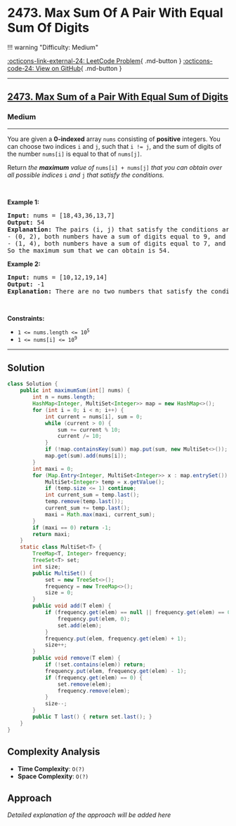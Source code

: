 # 2473. Max Sum Of A Pair With Equal Sum Of Digits

!!! warning "Difficulty: Medium"

[:octicons-link-external-24: LeetCode Problem](https://leetcode.com/problems/max-sum-of-a-pair-with-equal-sum-of-digits/){ .md-button }
[:octicons-code-24: View on GitHub](https://github.com/RAJ8664/Leetcode/tree/master/2473-max-sum-of-a-pair-with-equal-sum-of-digits){ .md-button }

---

<h2><a href="https://leetcode.com/problems/max-sum-of-a-pair-with-equal-sum-of-digits">2473. Max Sum of a Pair With Equal Sum of Digits</a></h2><h3>Medium</h3><hr><p>You are given a <strong>0-indexed</strong> array <code>nums</code> consisting of <strong>positive</strong> integers. You can choose two indices <code>i</code> and <code>j</code>, such that <code>i != j</code>, and the sum of digits of the number <code>nums[i]</code> is equal to that of <code>nums[j]</code>.</p>

<p>Return <em>the <strong>maximum</strong> value of </em><code>nums[i] + nums[j]</code><em> that you can obtain over all possible indices </em><code>i</code><em> and </em><code>j</code><em> that satisfy the conditions.</em></p>

<p>&nbsp;</p>
<p><strong class="example">Example 1:</strong></p>

<pre>
<strong>Input:</strong> nums = [18,43,36,13,7]
<strong>Output:</strong> 54
<strong>Explanation:</strong> The pairs (i, j) that satisfy the conditions are:
- (0, 2), both numbers have a sum of digits equal to 9, and their sum is 18 + 36 = 54.
- (1, 4), both numbers have a sum of digits equal to 7, and their sum is 43 + 7 = 50.
So the maximum sum that we can obtain is 54.
</pre>

<p><strong class="example">Example 2:</strong></p>

<pre>
<strong>Input:</strong> nums = [10,12,19,14]
<strong>Output:</strong> -1
<strong>Explanation:</strong> There are no two numbers that satisfy the conditions, so we return -1.
</pre>

<p>&nbsp;</p>
<p><strong>Constraints:</strong></p>

<ul>
	<li><code>1 &lt;= nums.length &lt;= 10<sup>5</sup></code></li>
	<li><code>1 &lt;= nums[i] &lt;= 10<sup>9</sup></code></li>
</ul>


---

## Solution

```java
class Solution {
    public int maximumSum(int[] nums) {
        int n = nums.length;
        HashMap<Integer, MultiSet<Integer>> map = new HashMap<>();
        for (int i = 0; i < n; i++) {
            int current = nums[i], sum = 0;
            while (current > 0) {
                sum += current % 10;
                current /= 10;
            }
            if (!map.containsKey(sum)) map.put(sum, new MultiSet<>());
            map.get(sum).add(nums[i]);
        }
        int maxi = 0;
        for (Map.Entry<Integer, MultiSet<Integer>> x : map.entrySet()) {
            MultiSet<Integer> temp = x.getValue();
            if (temp.size <= 1) continue;
            int current_sum = temp.last();
            temp.remove(temp.last());
            current_sum += temp.last();
            maxi = Math.max(maxi, current_sum);
        } 
        if (maxi == 0) return -1;
        return maxi;
    }
    static class MultiSet<T> {
        TreeMap<T, Integer> frequency;
        TreeSet<T> set;
        int size;
        public MultiSet() {
            set = new TreeSet<>();
            frequency = new TreeMap<>();
            size = 0;
        }
        public void add(T elem) {
            if (frequency.get(elem) == null || frequency.get(elem) == 0) {
                frequency.put(elem, 0);
                set.add(elem);
            }
            frequency.put(elem, frequency.get(elem) + 1);
            size++;
        }
        public void remove(T elem) {
            if (!set.contains(elem)) return;
            frequency.put(elem, frequency.get(elem) - 1);
            if (frequency.get(elem) == 0) {
                set.remove(elem);
                frequency.remove(elem);
            }
            size--;
        }
        public T last() { return set.last(); }
    }
}
```

## Complexity Analysis

- **Time Complexity**: `O(?)`
- **Space Complexity**: `O(?)`

## Approach

*Detailed explanation of the approach will be added here*

